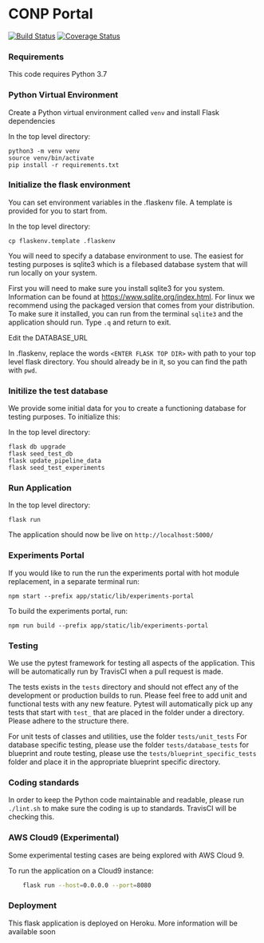 
# CONP Portal 
[![Build Status](https://travis-ci.org/CONP-PCNO/conp-portal.svg?branch=master)](https://travis-ci.org/CONP-PCNO/conp-portal)
[![Coverage Status](https://coveralls.io/repos/github/CONP-PCNO/conp-portal/badge.svg?branch=master)](https://coveralls.io/github/CONP-PCNO/conp-portal?branch=master)
### Requirements

This code requires Python 3.7 

### Python Virtual Environment

Create a Python virtual environment called `venv` and install Flask dependencies

In the top level directory:

```shell
python3 -m venv venv
source venv/bin/activate
pip install -r requirements.txt
```
### Initialize the flask environment

You can set environment variables in the .flaskenv file.  A template is provided for you to start from.

In the top level directory:

```shell
cp flaskenv.template .flaskenv
```

You will need to specify a database environment to use.  The easiest for testing purposes is sqlite3
which is a filebased database system that will run locally on your system.

First you will need to make sure you install sqlite3 for you system. Information can be found at https://www.sqlite.org/index.html.
For linux we recommend using the packaged version that comes from your distribution. To make sure it installed, you can run from the terminal `sqlite3`
and the application should run. Type `.q` and return to exit.

Edit the DATABASE_URL 

In .flaskenv, replace the words `<ENTER FLASK TOP DIR>` with path to your top level flask directory.  You should already be in it, so you can find the path with `pwd`.

### Initilize the test database

We provide some initial data for you to create a functioning database for testing purposes.  To initialize this:

In the top level directory:

```shell
flask db upgrade
flask seed_test_db
flask update_pipeline_data
flask seed_test_experiments
```

### Run Application

In the top level directory:

```shell
flask run
```

The application should now be live on `http://localhost:5000/` 

### Experiments Portal

If you would like to run the run the experiments portal with hot module replacement, in a separate terminal run:

    npm start --prefix app/static/lib/experiments-portal

To build the experiments portal, run:

    npm run build --prefix app/static/lib/experiments-portal

### Testing

We use the pytest framework for testing all aspects of the application. This will be automatically run by TravisCI when a pull request is made.  

The tests exists in the `tests` directory and should not effect any of the development or production builds to run. Please feel free to add unit and functional tests with any new feature.  Pytest will automatically pick up any tests that start with `test_` that are placed in the folder under a directory.  Please adhere to the structure there.

For unit tests of classes and utilities, use the folder `tests/unit_tests`
For database specific testing, please use the folder `tests/database_tests`
for blueprint and route testing, please use the `tests/blueprint_specific_tests` folder and place it in the appropriate blueprint specific directory.

### Coding standards

In order to keep the Python code maintainable and readable, please run `./lint.sh` to make sure the coding is up to standards. TravisCI will be checking this.

### AWS Cloud9 (Experimental)

Some experimental testing cases are being explored with AWS Cloud 9.

To run the application on a Cloud9 instance:

```bash
    flask run --host=0.0.0.0 --port=8080
```

### Deployment
    
This flask application is deployed on Heroku. More information will be available soon
